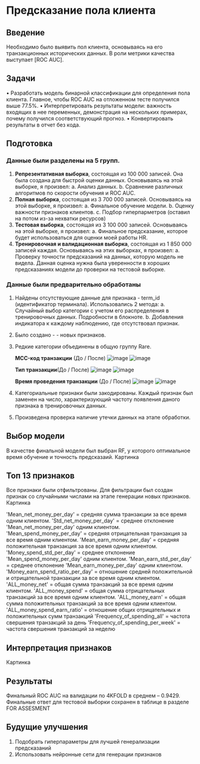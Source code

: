 
# **Предсказание пола клиента**

## **Введение**

Необходимо было выявить пол клиента, основываясь на его транзакционных исторических данных. В роли метрики качества выступает [ROC AUC].

## **Задачи**

•	Разработать модель бинарной классификации для определения пола клиента. Главное, чтобы ROC AUC на отложенном тесте получился выше 77.5%.
•	Интерпретировать результаты модели: важность входящих в нее переменных, демонстрация на нескольких примерах, почему получился соответствующий прогноз.
•	Конвертировать результаты в отчет без кода.

## **Подготовка**

### **Данные были разделены на 5 групп.**

1.	**Репрезентативная выборка**, состоящая из 100 000 записей. Она была создана для быстрой оценки данных. Основываясь на этой выборке, я произвел:
  a.	Анализ данных.
  b.	Сравнение различных алгоритмов по скорости обучения и ROC AUC.
2.	**Полная выборка**, состоящая из 3 700 000 записей. Основываясь на этой выборке, я произвел:
  a.	Финальное обучение модели.
  b.	Оценку важности признаков клиентов.
  c.	Подбор гиперпарметров (оставил на потом из-за нехватки ресурсов)
3.	**Тестовая выборка**, состоящая из 3 100 000 записей. Основываясь на этой выборке, я произвел:
  a.	Финальное предсказание, которое будет использоваться для оценки моей работы HR.
4.	**Тренировочная и валидационная выборка**, состоящая из 1 850 000 записей каждая. Основываясь на этих выборках, я произвел:
  a.	Проверку точности предсказаний на данных, которую модель не видела. Данная оценка нужна была уверенности в хороших предсказаниях модели до проверки на тестовой выборке.

### **Данные были предварительно обработаны**

1.	Найдены отсутствующие данные для признака - term_id (идентификатор терминала). Использовались 2 метода:
  a.	Случайный выбор категории с учетом его распределения в тренировочных данных. Подробности в блокноте.
  b.	Добавления индикатора к каждому наблюдению, где отсутствовал признак.
2.	Было создано - - новых признаков.
3.	Редкие категории объединены в общую группу Rare.
   
    **MCC-код транзакции** (До / После)
    ![image](https://user-images.githubusercontent.com/73111855/153935756-329842e4-a4a7-41e0-8ed8-904067efb71a.png)
    ![image](https://user-images.githubusercontent.com/73111855/153936424-e7054be9-61da-4193-9afd-3afae3718220.png)

    
    **Тип транзакции**(До / После)
    ![image](https://user-images.githubusercontent.com/73111855/153935903-a983e7ad-ccf1-47d0-98cb-0cfd0ad55db8.png)
    ![image](https://user-images.githubusercontent.com/73111855/153936486-51e82135-5a9b-4349-a10e-0e295fffc08c.png)

    
    **Время проведения транзакции** (До / После)
    ![image](https://user-images.githubusercontent.com/73111855/153935989-691c32e3-2ad1-42ff-b44f-940dc59b8fee.png)
    ![image](https://user-images.githubusercontent.com/73111855/153936642-c53c2555-a1e4-4d67-9c06-84bf1ffa7a59.png)


4.	Категориальные признаки были закодированы. Каждый признак был заменен на число, характеризующий частоту появления даного признака в тренировочных данных.
5.	Произведена проверка наличие утечки данных на этапе обработки.

## **Выбор модели**

В качестве финальной модели был выбран RF, у которого оптимальное время обучение и точность предсказаий. 
Картинка

## **Топ 13 признаков** 

Все признаки были отфильтрованы. Для фильтрации был создан признак со случайными числами на этапе генерации новых признаков.
Картинка

 'Mean_net_money_per_day'  = средняя сумма транзакции за все время одним клиентом.
 'Std_net_money_per_day' = среднее отклонение 'Mean_net_money_per_day' одним клиентом.
 'Mean_spend_money_per_day' = средняя отрицательная транзакция за все время одним клиентом.
 'Mean_earn_money_per_day' = средняя положительная транзакция за все время одним клиентом.
 'Money_spend_std_per_day' = среднее отклонение 'Mean_spend_money_per_day' одним клиентом.
 'Mean_earn_std_per_day' = среднее отклонение 'Mean_earn_money_per_day' одним клиентом.
 'Money_earn_spend_ratio_per_day' = отношение средней положительной и отрицательной транзакции за все время одним клиентом.
 'ALL_money_net' = общая сумма транзакций за все время одним клиентом.
 'ALL_money_spend' = общая сумма отрицательных транзакций за все время одним клиентом.
 'ALL_money_earn' = общая сумма положительных транзакций за все время одним клиентом.
 'ALL_money_spend_earn_ratio' = отношение общих отрицательных и положительных сумм транзакций 
 'Frequency_of_spending_all' = частота свершения транзакций за день
 'Frequency_of_spending_per_week' = частота свершения транзакций за неделю
 
## **Интерпретация признаков**

Картинка

## **Результаты**

Финальный ROC AUC на валидации по 4KFOLD в среднем – 0.9429.
Финальные ответ для тестовой выборки сохранен в таблице в разделе FOR ASSESMENT

## **Будущие улучшения**

1.	Подобрать гиперпараметры для лучшей генерализации предсказаний
2.	Использовать нейронные сети для генерации признаков
